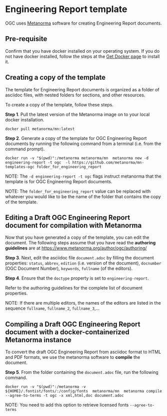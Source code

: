 # Engineering Report template

OGC uses [Metanorma](https://www.metanorma.org) software for creating Engineering Report documents.

## Pre-requisite

Confirm that you have docker installed on your operating system. If you do not have docker installed, follow the steps at the [Get Docker page](https://docs.docker.com/get-docker/) to install it.

## Creating a copy of the template

The template for Engineering Report documents is organized as a folder of asciidoc files, with nested folders for sections, and other resources.

To create a copy of the template, follow these steps.

**Step 1**. Pull the latest version of the Metanorma image on to your local docker installation.

`docker pull metanorma/mn:latest`

**Step 2**.  Generate a copy of the template for OGC Engineering Report documents by running the following command from a terminal (i.e. from the command prompt).

`docker run -v "$(pwd)":/metanorma metanorma/mn  metanorma new -d engineering-report -t ogc  -l https://github.com/metanorma/mn-templates-ogc folder_for_engineering_report`

NOTE: The `-d engineering-report -t ogc` flags instruct metanorma that the template is for OGC Engineering Report documents.

NOTE: The `folder_for_engineering_report` value can be replaced with whatever you would like to be the name of the folder that contains the copy of the template.

## Editing a Draft OGC Engineering Report document for compilation with Metanorma

Now that you have generated a copy of the template, you can edit the document. The following steps assume that you have read the **authoring guidelines** are at https://www.metanorma.org/author/ogc/authoring/

**Step 3**. Next, edit the asciidoc file `document.adoc` by filling the document properties: `status`, `abbrev`, `edition` (i.e. version of the document), `docnumber` (OGC Document Number), `keywords`, `fullname` (of the editors).

**Step 4**. Ensure that the `doctype` property is set to `engineering-report`.

Refer to the authoring guidelines for the complete list of document properties.

NOTE: If there are multiple editors, the names of the editors are listed in the sequence `fullname`, `fullname_2`, `fullname_3`,...

## Compiling a Draft OGC Engineering Report document with a docker-containerized Metanorma instance

To convert the draft OGC Engineering Report from asciidoc format to HTML and PDF formats, we use the metanorma software to **compile** the document.

**Step 5**. From the folder containing the `document.adoc` file, run the following command.

`docker run -v "$(pwd)":/metanorma -v ${HOME}/.fontist/fonts/:/config/fonts  metanorma/mn  metanorma compile --agree-to-terms -t ogc -x xml,html,doc document.adoc`

NOTE: You need to add this option to retrieve licensed fonts  `--agree-to-terms`
